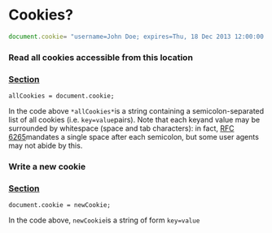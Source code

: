 # Cookies?

```js
document.cookie= "username=John Doe; expires=Thu, 18 Dec 2013 12:00:00 UTC"; 
```

### Read all cookies accessible from this location

### [Section](https://developer.mozilla.org/en-US/docs/Web/API/Document/cookie#Read_all_cookies_accessible_from_this_location)

```
allCookies = document.cookie;
```

In the code above `*allCookies*`is a string containing a semicolon-separated list of all cookies (i.e. `key=value`pairs). Note that each keyand value may be surrounded by whitespace (space and tab characters): in fact, [RFC 6265](https://tools.ietf.org/html/rfc6265)mandates a single space after each semicolon, but some user agents may not abide by this.

### Write a new cookie

### [Section](https://developer.mozilla.org/en-US/docs/Web/API/Document/cookie#Write_a_new_cookie)

```
document.cookie = newCookie;
```

In the code above, `newCookie`is a string of form `key=value`